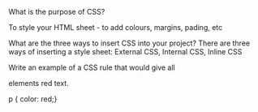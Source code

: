 What is the purpose of CSS?

To style your HTML sheet - to add colours, margins, pading, etc


What are the three ways to insert CSS into your project?
There are three ways of inserting a style sheet: External CSS, Internal CSS, Inline CSS


Write an example of a CSS rule that would give all <p> elements red text.

p {  color: red;}
